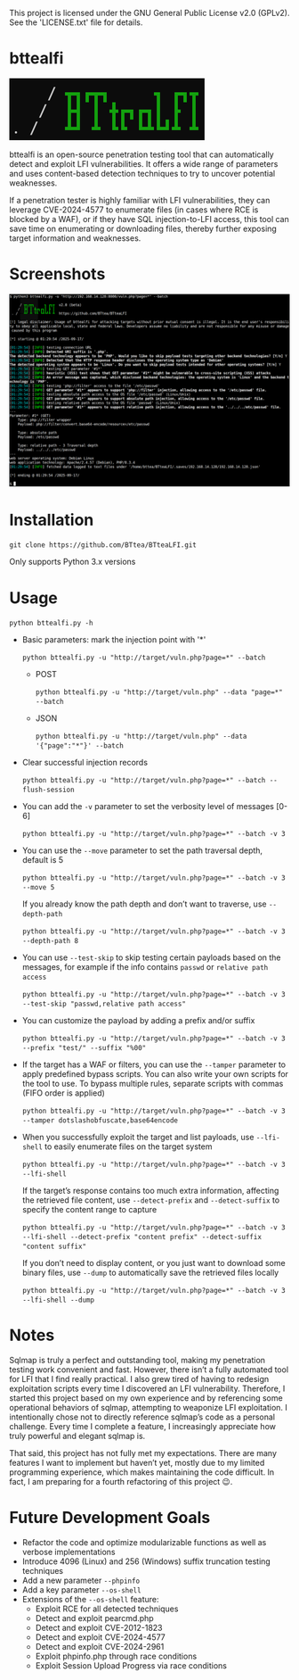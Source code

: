 This project is licensed under the GNU General Public License v2.0 (GPLv2).
See the 'LICENSE.txt' file for details.

# bttealfi
![](lib/data/img/logo.png)

bttealfi is an open-source penetration testing tool that can automatically detect and exploit LFI vulnerabilities. It offers a wide range of parameters and uses content-based detection techniques to try to uncover potential weaknesses.

If a penetration tester is highly familiar with LFI vulnerabilities, they can leverage CVE-2024-4577 to enumerate files (in cases where RCE is blocked by a WAF), or if they have SQL injection-to-LFI access, this tool can save time on enumerating or downloading files, thereby further exposing target information and weaknesses.

# Screenshots
![](lib/data/img/bttealfi_screenshot.png)

# Installation

`git clone https://github.com/BTtea/BTteaLFI.git`

Only supports Python 3.x versions

# Usage

`python bttealfi.py -h`

* Basic parameters: mark the injection point with '*'

  `python bttealfi.py -u "http://target/vuln.php?page=*" --batch`

  * POST

    `python bttealfi.py -u "http://target/vuln.php" --data "page=*" --batch`
  
  * JSON

    `python bttealfi.py -u "http://target/vuln.php" --data '{"page":"*"}' --batch`

* Clear successful injection records

  `python bttealfi.py -u "http://target/vuln.php?page=*" --batch --flush-session`

* You can add the `-v` parameter to set the verbosity level of messages [0-6]

  `python bttealfi.py -u "http://target/vuln.php?page=*" --batch -v 3`

* You can use the `--move` parameter to set the path traversal depth, default is 5

  `python bttealfi.py -u "http://target/vuln.php?page=*" --batch -v 3 --move 5`

  If you already know the path depth and don’t want to traverse, use `--depth-path`

  `python bttealfi.py -u "http://target/vuln.php?page=*" --batch -v 3 --depth-path 8`

* You can use `--test-skip` to skip testing certain payloads based on the messages, for example if the info contains `passwd` or `relative path access`

  `python bttealfi.py -u "http://target/vuln.php?page=*" --batch -v 3 --test-skip "passwd,relative path access"`

* You can customize the payload by adding a prefix and/or suffix

  `python bttealfi.py -u "http://target/vuln.php?page=*" --batch -v 3 --prefix "test/" --suffix "%00"`

* If the target has a WAF or filters, you can use the `--tamper` parameter to apply predefined bypass scripts. You can also write your own scripts for the tool to use. To bypass multiple rules, separate scripts with commas (FIFO order is applied)

  `python bttealfi.py -u "http://target/vuln.php?page=*" --batch -v 3 --tamper dotslashobfuscate,base64encode`

* When you successfully exploit the target and list payloads, use `--lfi-shell` to easily enumerate files on the target system

  `python bttealfi.py -u "http://target/vuln.php?page=*" --batch -v 3 --lfi-shell`

  If the target’s response contains too much extra information, affecting the retrieved file content, use `--detect-prefix` and `--detect-suffix` to specify the content range to capture

  `python bttealfi.py -u "http://target/vuln.php?page=*" --batch -v 3 --lfi-shell --detect-prefix "content prefix" --detect-suffix "content suffix"`

  If you don’t need to display content, or you just want to download some binary files, use `--dump` to automatically save the retrieved files locally

  `python bttealfi.py -u "http://target/vuln.php?page=*" --batch -v 3 --lfi-shell --dump`

# Notes
Sqlmap is truly a perfect and outstanding tool, making my penetration testing work convenient and fast. However, there isn’t a fully automated tool for LFI that I find really practical. I also grew tired of having to redesign exploitation scripts every time I discovered an LFI vulnerability. Therefore, I started this project based on my own experience and by referencing some operational behaviors of sqlmap, attempting to weaponize LFI exploitation. I intentionally chose not to directly reference sqlmap’s code as a personal challenge. Every time I complete a feature, I increasingly appreciate how truly powerful and elegant sqlmap is.

That said, this project has not fully met my expectations. There are many features I want to implement but haven’t yet, mostly due to my limited programming experience, which makes maintaining the code difficult. In fact, I am preparing for a fourth refactoring of this project 😉.


# Future Development Goals
* Refactor the code and optimize modularizable functions as well as verbose implementations
* Introduce 4096 (Linux) and 256 (Windows) suffix truncation testing techniques
* Add a new parameter `--phpinfo`
* Add a key parameter `--os-shell`
* Extensions of the `--os-shell` feature:
  * Exploit RCE for all detected techniques
  * Detect and exploit pearcmd.php
  * Detect and exploit CVE-2012-1823
  * Detect and exploit CVE-2024-4577
  * Detect and exploit CVE-2024-2961
  * Exploit phpinfo.php through race conditions
  * Exploit Session Upload Progress via race conditions